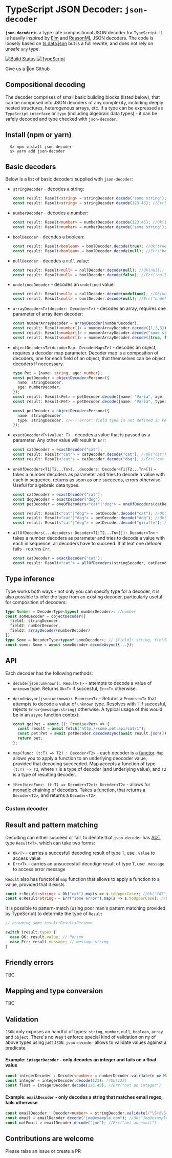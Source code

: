 # TypeScript JSON Decoder: `json-decoder`

**`json-decoder`** is a type safe compositional JSON decoder for `TypeScript`. It is heavily inspired by [Elm](https://package.elm-lang.org/packages/elm/json/latest/) and [ReasonML](https://github.com/glennsl/bs-json) JSON decoders. The code is loosely based on [ts.data.json](https://github.com/joanllenas/ts.data.json) but is a full rewrite, and does not rely on unsafe `any` type.

[![Build Status](https://travis-ci.org/venil7/json-decoder.svg?branch=master)](https://travis-ci.org/venil7/json-decoder) [![TypeScript](https://badges.frapsoft.com/typescript/code/typescript.svg?v=101)](https://github.com/ellerbrock/typescript-badges/)

Give us a 🌟on Github

## Compositional decoding

The decoder comprises of small basic building blocks (listed below), that can be composed into JSON decoders of any complexity, including deeply nested structures, heterogenous arrays, etc. If a type can be expressed as `TypeScript` `interface` or `type` (including algebraic data types) - it can be safely decoded and type checked with `json-decoder`.

## Install (npm or yarn)

```
  $> npm install json-decoder
  $> yarn add json-decoder
```

## Basic decoders

Below is a list of basic decoders supplied with `json-decoder`:

- `stringDecoder` - decodes a string:

  ```TypeScript
  const result: Result<string> = stringDecoder.decode("some string"); //Ok("some string");
  const result: Result<string> = stringDecoder.decode(123.45); //Err("string expected");
  ```

- `numberDecoder` - decodes a number:

  ```TypeScript
  const result: Result<number> = numberDecoder.decode(123.45); //Ok(123.45);
  const result: Result<number> = numberDecoder.decode("some string"); //Err("number expected");
  ```

- `boolDecoder` - decodes a boolean:

  ```TypeScript
  const result: Result<boolean> = boolDecoder.decode(true); //Ok(true);
  const result: Result<boolean> = boolDecoder.decode(null); //Err("bool expected");
  ```

- `nullDecoder` - decodes a `null` value:

  ```TypeScript
  const result: Result<null> = nullDecoder.decode(null); //Ok(null);
  const result: Result<null> = boolDecoder.decode(false); //Err("null expected");
  ```

- `undefinedDecoder` - decodes an `undefined` value:

  ```TypeScript
  const result: Result<null> = nullDecoder.decode(undefined); //Ok(undefined);
  const result: Result<null> = boolDecoder.decode(null); //Err("undefined expected");
  ```

- `arrayDecoder<T>(decoder: Decoder<T>)` - decodes an array, requires one parameter of array item decoder:

  ```TypeScript
  const numberArrayDecoder = arrayDecoder(numberDecoder);
  const result: Result<number[]> = numberArrayDecoder.decode([1,2,3]); //Ok([1,2,3]);
  const result: Result<number[]> = numberArrayDecoder.decode("some string"); //Err("array expected");
  const result: Result<number[]> = numberArrayDecoder.decode([true, false, null]); //Err("array: number expected");
  ```

- `objectDecoder<T>(decoderMap: DecoderMap<T>)` - decodes an object, requires a decoder map parameter. Decoder map is a composition of decoders, one for each field of an object, that themselves can be object decoders if neccessary.

  ```TypeScript
  type Pet = {name: string, age: number};
  const petDecoder = objectDecoder<Person>({
    name: stringDecoder,
    age: numberDecoder,
  });
  const result: Result<Pet> = petDecoder.decode({name: "Varia", age: 0.5}); //Ok({name: "Varia", age: 0.5});
  const result: Result<Pet> = petDecoder.decode({name: "Varia", type: "cat"}); //Err("name: string expected");

  const petDecoder = objectDecoder<Person>({
    name: stringDecoder,
    type: stringDecoder, //<-- error: field type is not defined in Pet
  });
  ```

- `exactDecoder<T>(value: T)` - decodes a value that is passed as a parameter. Any other value will result in `Err`:

  ```TypeScript
  const catDecoder = exactDecoder("cat");
  const result: Result<"cat"> = catDecoder.decode("cat"); //Ok("cat");
  const result: Result<"cat"> = catDecoder.decode("dog"); //Err("cat expected");
  ```

- `oneOfDecoders<T1|T2...Tn>(...decoders: Decoder<T1|T2...Tn>[])` - takes a number decoders as parameter and tries to decode a value with each in sequence, returns as soon as one succeeds, errors otherwise. Useful for algebraic data types.

  ```TypeScript
  const catDecoder = exactDecoder("cat");
  const dogDecoder = exactDecoder("dog");
  const petDecoder = oneOfDecoders<"cat"|"dog"> = oneOfDecoders(catDecoder, dogDecoder);

  const result: Result<"cat"|"dog"> = petDecoder.decode("cat"); //Ok("cat");
  const result: Result<"cat"|"dog"> = petDecoder.decode("dog"); //Ok("dog");
  const result: Result<"cat"|"dog"> = petDecoder.decode("giraffe"); //Err("none of decoders matched");
  ```

- `allOfDecoders(...decoders: Decoder<T1|T2...Tn>[]): Decoder<Tn>` - takes a number decoders as parameter and tries to decode a value with each in sequence, all decoders have to succeed. If at leat one defocer fails - returns `Err`.

  ```TypeScript
  const catDecoder = exactDecoder("cat");
  const result: Result<"cat"> = allOfDecoders(stringSecoder, catDecoder); //Ok("cat")
  ```

## Type inference

Type works both ways - not only you can specify type for a decoder, it is also possible to infer the type from an existing decoder, particularly useful for composition of decoders:

```TypeScript
type Number = DecoderType<typeof numberDecoder>; //number
const someDecoder = objectDecoder({
  field1: stringDecoder,
  field2: numberDecoder,
  field3: arrayDecoder(numberDecoder)
});
type Some = DecoderType<typeof someDecoder>; // {field1: string, field2: number, field3: number[] }
const some: Some = await someDecoder.decodeAsync({...});
```

## API

Each decoder has the following methods:

- `decode(json:unknown): Result<T>` - attempts to decode a value of `unknown` type. Returns `Ok<T>` if succesful, `Err<T>` otherwise.
- `decodeAsync(json:unknown): Promise<T>` - Returns a `Promise<T>` that attempts to decode a value of `unknown` type. Resolves with `T` if succesful, rejects `Error{message:string}` otherwise.
  A typical usage of this would be in an `async` function context:

  ```TypeScript
  const getPet = async (): Promise<Pet> => {
    const result = await fetch("http://some.pet.api/cat/1");
    const pet:Pet = await petDecoder.decodeAsync(await result.json());
    return pet;
  };
  ```

- `map(func: (t:T) => T2) : Decoder<T2>` - each decoder is a [functor](https://wiki.haskell.org/Functor). `Map` allows you to apply a function to an underlying deocoder value, provided that decoding succeeded. Map accepts a function of type `(t:T) -> T2`, where `T` is a type of decoder (and underlying value), and `T2` is a type of resulting decoder.

- `then(bindFunc: (t:T) => Decoder<T2>): Decoder<T2>` - allows for [monadic](https://wiki.haskell.org/Monad) chaining of decoders. Takes a function, that returns a `Decoder<T2>`, and returns a `Decoder<T2>`

### Custom decoder

## Result and pattern matching

Decoding can either succeed or fail, to denote that `json-decoder` has [ADT](https://en.wikipedia.org/wiki/Algebraic_data_type) type `Result<T>`, which can take two forms:

- `Ok<T>` - carries a succesfull decoding result of type `T`, use `.value` to access value
- `Err<T>` - carries an unsuccesfull decodign result of type `T`, use `.message` to access error message

`Result` also has functorial `map` function that allows to apply a function to a value, provided that it exists

```TypeScript
const r:Result<string> = Ok("cat").map(s => s.toUpperCase); //Ok("CAT")
const e:Result<string> = Err("some error").map(s => s.toUpperCase); //Err("some error")
```

It is possible to pattern-match (using poor man's pattern matching provided by TypeScript) to determite the type of `Result`

```TypeScript
// assuming some result:Result<Person>

switch (result.type) {
  case OK: result.value; // Person
  case Err: result.message; // message string
}
```

## Friendly errors

TBC

## Mapping and type conversion

TBC

## Validation

`JSON` only exposes an handful of types: `string`, `number`, `null`, `boolean`, `array` and `object`. There's no way t enforce special kind of validation on ny of above types using just `JSON`. `json-decoder` allows to validate values against a predicate.

#### Example: `integerDecoder` - only decodes an integer and fails on a float value

```TypeScript
const integerDecoder : Decoder<number> = numberDecoder.validate(n => Math.floor(n) === n, "not an integer");
const integer = integerDecoder.decode(123); //Ok(123)
const float = integerDecoder.decode(123.45); //Err("not an integer")

```

#### Example: `emailDecoder` - only decodes a string that matches email regex, fails otherwise

```TypeScript
const emailDecoder : Decoder<number> = stringDecoder.validate(/^\S+@\S+$/.test, "not an email");
const email = emailDecoder.decode("joe@example.com"); //Ok("joe@example.com")
const notEmail = emailDecoder.decode("joe"); //Err("not an email")

```

## Contributions are welcome

Please raise an issue or create a PR
